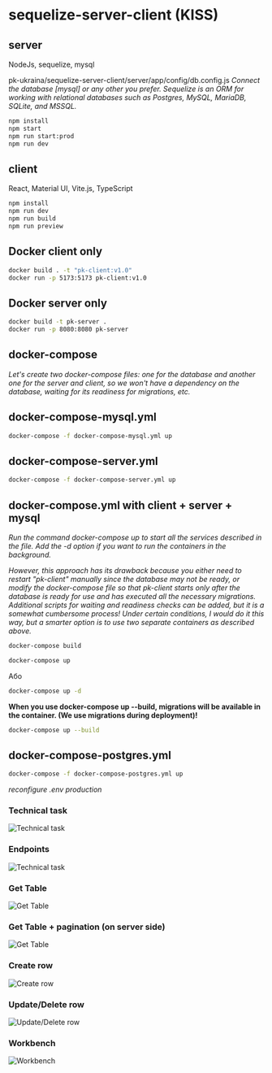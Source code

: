 # sequelize-server-client (KISS)

## server

NodeJs, sequelize, mysql

pk-ukraina/sequelize-server-client/server/app/config/db.config.js
*Connect the database [mysql] or any other you prefer.*
*Sequelize is an ORM for working with relational databases such as Postgres, MySQL, MariaDB, SQLite, and MSSQL.*

```bash
npm install
npm start
npm run start:prod
npm run dev
```

## client

React, Material UI, Vite.js, TypeScript

```bash
npm install
npm run dev
npm run build
npm run preview
```

## Docker client only

```bash
docker build . -t "pk-client:v1.0"  
docker run -p 5173:5173 pk-client:v1.0
```

## Docker server only

```bash
docker build -t pk-server .
docker run -p 8080:8080 pk-server
```

## docker-compose
*Let's create two docker-compose files: one for the database and another one for the server and client, so we won't have a dependency on the database, waiting for its readiness for migrations, etc.*

## docker-compose-mysql.yml

```bash
docker-compose -f docker-compose-mysql.yml up
```

## docker-compose-server.yml

```bash
docker-compose -f docker-compose-server.yml up
```

## docker-compose.yml with client + server + mysql

*Run the command docker-compose up to start all the services described in the file. Add the -d option if you want to run the containers in the background.*

*However, this approach has its drawback because you either need to restart "pk-client" manually since the database may not be ready, or modify the docker-compose file so that pk-client starts only after the database is ready for use and has executed all the necessary migrations. Additional scripts for waiting and readiness checks can be added, but it is a somewhat cumbersome process! Under certain conditions, I would do it this way, but a smarter option is to use two separate containers as described above.*

```bash
docker-compose build
```

```bash
docker-compose up
```

Або

```bash
docker-compose up -d
```

**When you use docker-compose up --build, migrations will be available in the container. (We use migrations during deployment)!**

```bash
docker-compose up --build
```

## docker-compose-postgres.yml

```bash
docker-compose -f docker-compose-postgres.yml up
```
*reconfigure .env production*

### Technical task

![Technical task](https://github.com/maxmax/pk-ukraina/raw/main/sequelize-server-client/docs/tz.png)

### Endpoints

![Technical task](https://github.com/maxmax/pk-ukraina/raw/main/sequelize-server-client/docs/postman.png)

### Get Table

![Get Table](https://github.com/maxmax/pk-ukraina/raw/main/sequelize-server-client/docs/get.png)

### Get Table + pagination (on server side)

![Get Table](https://github.com/maxmax/pk-ukraina/raw/main/sequelize-server-client/docs/get-pagination.png)

### Create row

![Create row](https://github.com/maxmax/pk-ukraina/raw/main/sequelize-server-client/docs/create.png)

### Update/Delete row

![Update/Delete row](https://github.com/maxmax/pk-ukraina/raw/main/sequelize-server-client/docs/update-delete.png)

### Workbench

![Workbench](https://github.com/maxmax/pk-ukraina/raw/main/sequelize-server-client/docs/workbench.png)
